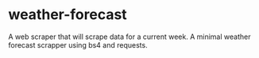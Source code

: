 # weather-forecast
A web scraper that will scrape data for a current week.
A minimal weather forecast scrapper using bs4 and requests.
